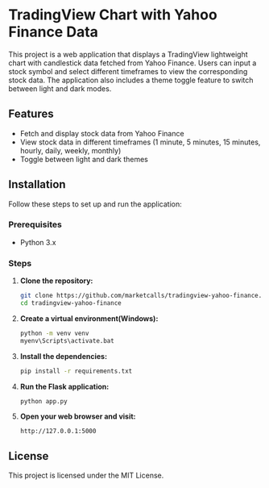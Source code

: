 
# TradingView Chart with Yahoo Finance Data

This project is a web application that displays a TradingView lightweight chart with candlestick data fetched from Yahoo Finance. Users can input a stock symbol and select different timeframes to view the corresponding stock data. The application also includes a theme toggle feature to switch between light and dark modes.

## Features

- Fetch and display stock data from Yahoo Finance
- View stock data in different timeframes (1 minute, 5 minutes, 15 minutes, hourly, daily, weekly, monthly)
- Toggle between light and dark themes

## Installation

Follow these steps to set up and run the application:

### Prerequisites

- Python 3.x

### Steps

1. **Clone the repository:**

   ```sh
   git clone https://github.com/marketcalls/tradingview-yahoo-finance.git
   cd tradingview-yahoo-finance
   ```

2. **Create a virtual environment(Windows):**

   ```sh
   python -m venv venv
   myenv\Scripts\activate.bat
   ```

3. **Install the dependencies:**

   ```sh
   pip install -r requirements.txt
   ```

4. **Run the Flask application:**

   ```sh
   python app.py
   ```

5. **Open your web browser and visit:**

   ```
   http://127.0.0.1:5000
   ```

## License

This project is licensed under the MIT License. 